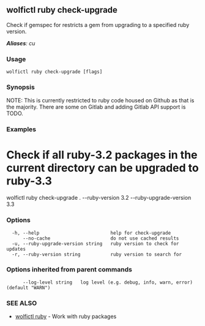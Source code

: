 ## wolfictl ruby check-upgrade

Check if gemspec for restricts a gem from upgrading to a specified ruby version.

***Aliases**: cu*

### Usage

```
wolfictl ruby check-upgrade [flags]
```

### Synopsis


NOTE: This is currently restricted to ruby code housed on Github as that is the
      majority. There are some on Gitlab and adding Gitlab API support is TODO.


### Examples


# Check if all ruby-3.2 packages in the current directory can be upgraded to ruby-3.3
wolfictl ruby check-upgrade . --ruby-version 3.2 --ruby-upgrade-version 3.3


### Options

```
  -h, --help                          help for check-upgrade
      --no-cache                      do not use cached results
  -u, --ruby-upgrade-version string   ruby version to check for updates
  -r, --ruby-version string           ruby version to search for
```

### Options inherited from parent commands

```
      --log-level string   log level (e.g. debug, info, warn, error) (default "WARN")
```

### SEE ALSO

* [wolfictl ruby](wolfictl_ruby.md)	 - Work with ruby packages

